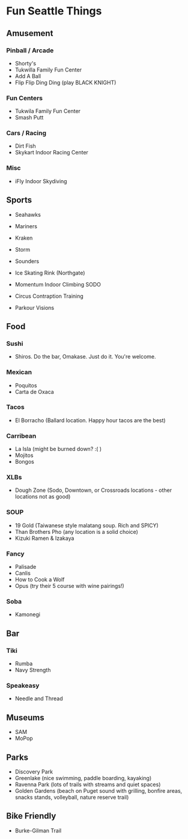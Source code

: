 # Fun Seattle Things

## Amusement
### Pinball / Arcade
- Shorty's 
- Tukwilla Family Fun Center
- Add A Ball
- Flip Flip Ding Ding (play BLACK KNIGHT)

### Fun Centers
- Tukwila Family Fun Center
- Smash Putt

### Cars / Racing
- Dirt Fish
- Skykart Indoor Racing Center

### Misc
- iFly Indoor Skydiving

## Sports
- Seahawks
- Mariners
- Kraken
- Storm
- Sounders

- Ice Skating Rink (Northgate)
- Momentum Indoor Climbing SODO
- Circus Contraption Training
- Parkour Visions 



## Food
### Sushi
- Shiros. Do the bar, Omakase. Just do it. You're welcome.

### Mexican
- Poquitos
- Carta de Oxaca

### Tacos
- El Borracho (Ballard location. Happy hour tacos are the best)

### Carribean
- La Isla (might be burned down? :( )
- Mojitos
- Bongos

### XLBs
- Dough Zone (Sodo, Downtown, or Crossroads locations - other locations not as good)


### SOUP
- 19 Gold (Taiwanese style malatang soup. Rich and SPICY)
- Than Brothers Pho (any location is a solid choice)
- Kizuki Ramen & Izakaya


### Fancy
- Palisade
- Canlis
- How to Cook a Wolf
- Opus (try their 5 course with wine pairings!)

### Soba
- Kamonegi 

## Bar
### Tiki
- Rumba
- Navy Strength

### Speakeasy
- Needle and Thread

## Museums
- SAM
- MoPop

## Parks
- Discovery Park
- Greenlake (nice swimming, paddle boarding, kayaking)
- Ravenna Park (lots of trails with streams and quiet spaces)
- Golden Gardens (beach on Puget sound with grilling, bonfire areas, snacks stands, volleyball, nature reserve trail)

## Bike Friendly
- Burke-Gilman Trail

